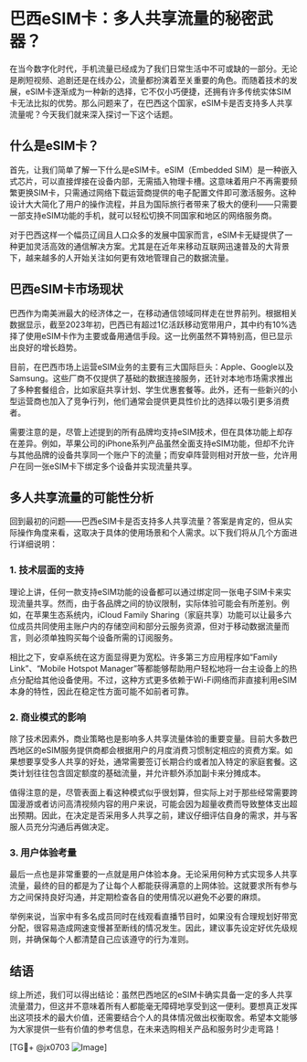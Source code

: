 # 巴西eSIM卡：多人共享流量的秘密武器？

在当今数字化时代，手机流量已经成为了我们日常生活中不可或缺的一部分。无论是刷短视频、追剧还是在线办公，流量都扮演着至关重要的角色。而随着技术的发展，eSIM卡逐渐成为一种新的选择，它不仅小巧便捷，还拥有许多传统实体SIM卡无法比拟的优势。那么问题来了，在巴西这个国家，eSIM卡是否支持多人共享流量呢？今天我们就来深入探讨一下这个话题。

## 什么是eSIM卡？

首先，让我们简单了解一下什么是eSIM卡。eSIM（Embedded SIM）是一种嵌入式芯片，可以直接焊接在设备内部，无需插入物理卡槽。这意味着用户不再需要频繁更换SIM卡，只需通过网络下载运营商提供的电子配置文件即可激活服务。这种设计大大简化了用户的操作流程，并且为国际旅行者带来了极大的便利——只需要一部支持eSIM功能的手机，就可以轻松切换不同国家和地区的网络服务商。

对于巴西这样一个幅员辽阔且人口众多的发展中国家而言，eSIM卡无疑提供了一种更加灵活高效的通信解决方案。尤其是在近年来移动互联网迅速普及的大背景下，越来越多的人开始关注如何更有效地管理自己的数据流量。

## 巴西eSIM卡市场现状

巴西作为南美洲最大的经济体之一，在移动通信领域同样走在世界前列。根据相关数据显示，截至2023年初，巴西已有超过1亿活跃移动宽带用户，其中约有10%选择了使用eSIM卡作为主要或备用通信手段。这一比例虽然不算特别高，但已显示出良好的增长趋势。

目前，在巴西市场上运营eSIM业务的主要有三大国际巨头：Apple、Google以及Samsung。这些厂商不仅提供了基础的数据连接服务，还针对本地市场需求推出了多种套餐组合，比如家庭共享计划、学生优惠套餐等。此外，还有一些新兴的小型运营商也加入了竞争行列，他们通常会提供更具性价比的选择以吸引更多消费者。

需要注意的是，尽管上述提到的所有品牌均支持eSIM技术，但在具体功能上却存在差异。例如，苹果公司的iPhone系列产品虽然全面支持eSIM功能，但却不允许与其他品牌的设备共享同一个账户下的流量；而安卓阵营则相对开放一些，允许用户在同一张eSIM卡下绑定多个设备并实现流量共享。

## 多人共享流量的可能性分析

回到最初的问题——巴西eSIM卡是否支持多人共享流量？答案是肯定的，但从实际操作角度来看，这取决于具体的使用场景和个人需求。以下我们将从几个方面进行详细说明：

### 1. 技术层面的支持

理论上讲，任何一款支持eSIM功能的设备都可以通过绑定同一张电子SIM卡来实现流量共享。然而，由于各品牌之间的协议限制，实际体验可能会有所差别。例如，在苹果生态系统内，iCloud Family Sharing（家庭共享）功能可以让最多六位成员共同使用主账户内的存储空间和部分云服务资源，但对于移动数据流量而言，则必须单独购买每个设备所需的订阅服务。

相比之下，安卓系统在这方面显得更为宽松。许多第三方应用程序如“Family Link”、“Mobile Hotspot Manager”等都能够帮助用户轻松地将一台主设备上的热点分配给其他设备使用。不过，这种方式更多依赖于Wi-Fi网络而非直接利用eSIM本身的特性，因此在稳定性方面可能不如前者可靠。

### 2. 商业模式的影响

除了技术因素外，商业策略也是影响多人共享流量体验的重要变量。目前大多数巴西地区的eSIM服务提供商都会根据用户的月度消费习惯制定相应的资费方案。如果想要享受多人共享的好处，通常需要签订长期合约或者加入特定的家庭套餐。这类计划往往包含固定额度的基础流量，并允许额外添加副卡来分摊成本。

值得注意的是，尽管表面上看这种模式似乎很划算，但实际上对于那些经常需要跨国漫游或者访问高清视频内容的用户来说，可能会因为超量收费而导致整体支出超出预期。因此，在决定是否采用多人共享之前，建议仔细评估自身的需求，并与客服人员充分沟通后再做决定。

### 3. 用户体验考量

最后一点也是非常重要的一点就是用户体验本身。无论采用何种方式实现多人共享流量，最终的目的都是为了让每个人都能获得满意的上网体验。这就要求所有参与方之间保持良好沟通，并定期检查各自的使用情况以避免不必要的麻烦。

举例来说，当家中有多名成员同时在线观看直播节目时，如果没有合理规划好带宽分配，很容易造成网速变慢甚至断线的情况发生。因此，建议事先设定好优先级规则，并确保每个人都清楚自己应该遵守的行为准则。

## 结语

综上所述，我们可以得出结论：虽然巴西地区的eSIM卡确实具备一定的多人共享流量潜力，但这并不意味着所有人都能毫无障碍地享受到这一便利。要想真正发挥出这项技术的最大价值，还需要结合个人的具体情况做出权衡取舍。希望本文能够为大家提供一些有价值的参考信息，在未来选购相关产品和服务时少走弯路！

[TG💪+ @jx0703 ![Image](https://github.com/user-attachments/assets/dbca1d08-cadb-493c-b0ec-ad6f7a83f270)]